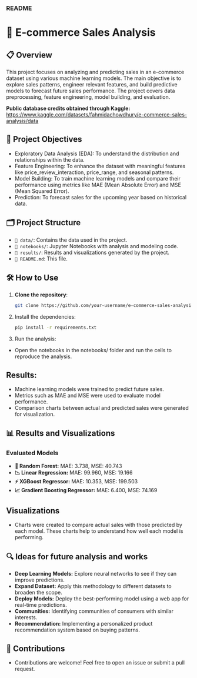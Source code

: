 
### README

# 🛒 E-commerce Sales Analysis

## 📋 Overview
This project focuses on analyzing and predicting sales in an e-commerce dataset using various machine learning models. The main objective is to explore sales patterns, engineer relevant features, and build predictive models to forecast future sales performance. The project covers data preprocessing, feature engineering, model building, and evaluation.

**Public database credits obtained through Kaggle:** https://www.kaggle.com/datasets/fahmidachowdhury/e-commerce-sales-analysis/data



## 🚀 Project Objectives
+ Exploratory Data Analysis (EDA): To understand the distribution and relationships within the data.
+ Feature Engineering: To enhance the dataset with meaningful features like price_review_interaction, price_range, and seasonal patterns.
+ Model Building: To train machine learning models and compare their performance using metrics like MAE (Mean Absolute Error) and MSE (Mean Squared Error).
+ Prediction: To forecast sales for the upcoming year based on historical data.



## 🗂️ Project Structure

- `📁 data/`: Contains the data used in the project.
- `📁 notebooks/`: Jupyter Notebooks with analysis and modeling code.
- `📁 results/`: Results and visualizations generated by the project.
- `📄 README.md`: This file.

## 🛠️ How to Use

1. **Clone the repository**:
   ```bash
   git clone https://github.com/your-username/e-commerce-sales-analysis.git

2. Install the dependencies:
   ```bash
   pip install -r requirements.txt

 3. Run the analysis:
+ Open the notebooks in the notebooks/ folder and run the cells to reproduce the analysis.

## Results:

+ Machine learning models were trained to predict future sales.
+ Metrics such as MAE and MSE were used to evaluate model performance.
+ Comparison charts between actual and predicted sales were generated for visualization.

## 📊 Results and Visualizations
### Evaluated Models
+ **🌲 Random Forest:** MAE: 3.738, MSE: 40.743
+ **📉 Linear Regression:** MAE: 99.960, MSE: 19.166
+ **⚡ XGBoost Regressor:** MAE: 10.353, MSE: 199.503
+ **📈 Gradient Boosting Regressor:** MAE: 6.400, MSE: 74.169


## Visualizations
+ Charts were created to compare actual sales with those predicted by each model. These charts help to understand how well each model is performing.

## 🔍 Ideas for future analysis and works
+ **Deep Learning Models:** Explore neural networks to see if they can improve predictions.
+ **Expand Dataset:** Apply this methodology to different datasets to broaden the scope.
+ **Deploy Models:** Deploy the best-performing model using a web app for real-time predictions.
+ **Communities:** Identifying communities of consumers with similar interests.
+ **Recommendation:** Implementing a personalized product recommendation system based on buying patterns.

## 🤝 Contributions
+ Contributions are welcome! Feel free to open an issue or submit a pull request.











